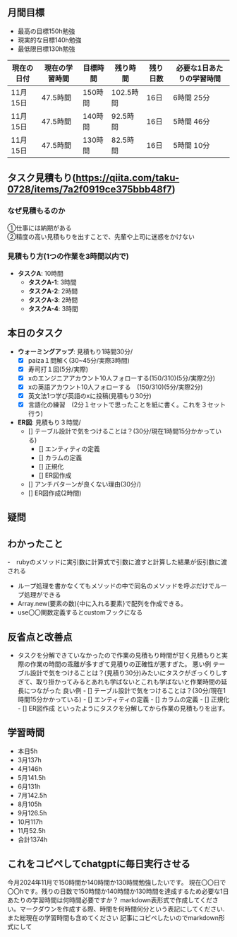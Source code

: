 
## 月間目標
- 最高の目標150h勉強
- 現実的な目標140h勉強
- 最低限目標130h勉強

| 現在の日付 | 現在の学習時間 | 目標時間 | 残り時間 | 残り日数 | 必要な1日あたりの学習時間 |
| --- | --- | --- | --- | --- | --- |
| 11月15日 | 47.5時間 | 150時間 | 102.5時間 | 16日 | 6時間 25分 |
| 11月15日 | 47.5時間 | 140時間 | 92.5時間 | 16日 | 5時間 46分 |
| 11月15日 | 47.5時間 | 130時間 | 82.5時間 | 16日 | 5時間 10分 |


## タスク見積もり(https://qiita.com/taku-0728/items/7a2f0919ce375bbb48f7)
### なぜ見積もるのか   
①仕事には納期がある  
②精度の高い見積もりを出すことで、先輩や上司に迷惑をかけない

### 見積もり方(1つの作業を3時間以内で)
- **タスクA**: 10時間
  - **タスクA-1**: 3時間
  - **タスクA-2**: 2時間
  - **タスクA-3**: 2時間
  - **タスクA-4**: 3時間


## 本日のタスク

  - **ウォーミングアップ**: 見積もり1時間30分/
    - [x] paiza１問解く(30~45分/実際3時間)  
    - [x] 寿司打１回(5分/実際)
    - [x] xのエンジニアアカウント10人フォローする(150/310)(5分/実際2分)
    - [x] xの英語アカウント10人フォローする　(150/310)(5分/実際2分)
    - [x] 英文法1つ学び英語のxに投稿(見積もり30分)
    - [x] 言語化の練習　(2分１セットで思ったことを紙に書く。これを３セット行う)
   
   - **ER図**: 見積もり３時間/    
     - [] テーブル設計で気をつけることは？(30分/現在1時間15分かかっている)
       -  [] エンティティの定義
       -  [] カラムの定義
       -  [] 正規化
       -  [] ER図作成
     - [] アンチパターンが良くない理由(30分/)  
     - [] ER図作成(2時間)

    

## 疑問



## わかったこと
-　rubyのメソッドに実引数に計算式で引数に渡すと計算した結果が仮引数に渡される
- ループ処理を書かなくてもメソッドの中で同名のメソッドを呼ぶだけでループ処理ができる
- Array.new(要素の数){中に入れる要素}で配列を作成できる。
- use〇〇関数定義するとcustomフックになる



## 反省点と改善点
- タスクを分解できていなかったので作業の見積もり時間が甘く見積もりと実際の作業の時間の乖離が多すぎて見積りの正確性が悪すぎた。
悪い例 テーブル設計で気をつけることは？(見積り30分)みたいにタスクがざっくりしすぎて、取り掛かってみるとあれも学ばないとこれも学ばないと作業時間の延長につながった
良い例 - [] テーブル設計で気をつけることは？(30分/現在1時間15分かかっている)
       -  [] エンティティの定義
       -  [] カラムの定義
       -  [] 正規化
       -  [] ER図作成
  といったようにタスクを分解してから作業の見積もりを出す。

## 学習時間
  - 本日5h
  - 3月137h
  - 4月146h
  - 5月141.5h
  - 6月131h
  - 7月142.5h
  - 8月105h
  - 9月126.5h
  - 10月117h
  - 11月52.5h
  - 合計1374h

 ## これをコピペしてchatgptに毎日実行させる
今月2024年11月で150時間か140時間か130時間勉強したいです。
現在〇〇日で〇〇hです。残りの日数で150時間か140時間か130時間を達成するため必要な1日あたりの学習時間は何時間必要ですか？
markdown表形式で作成してください。マークダウンを作成する際、時間を何時間何分という表記にしてください.また総現在の学習時間も含めてください
記事にコピペしたいのでmarkdown形式にして
 
